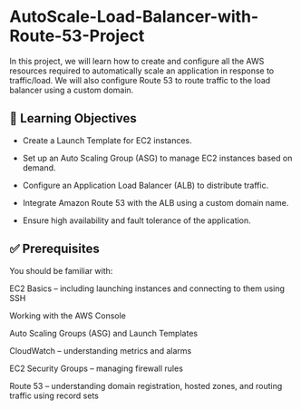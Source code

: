 # AutoScale-Load-Balancer-with-Route-53-Project
In this project, we will learn how to create and configure all the AWS resources required to automatically scale an application in response to traffic/load. We will also configure Route 53 to route traffic to the load balancer using a custom domain.

## 🎯 Learning Objectives
* Create a Launch Template for EC2 instances.

* Set up an Auto Scaling Group (ASG) to manage EC2 instances based on demand.

* Configure an Application Load Balancer (ALB) to distribute traffic.

* Integrate Amazon Route 53 with the ALB using a custom domain name.

* Ensure high availability and fault tolerance of the application.


## ✅ Prerequisites
You should be familiar with:

EC2 Basics – including launching instances and connecting to them using SSH

Working with the AWS Console

Auto Scaling Groups (ASG) and Launch Templates

CloudWatch – understanding metrics and alarms

EC2 Security Groups – managing firewall rules

Route 53 – understanding domain registration, hosted zones, and routing traffic using record sets

